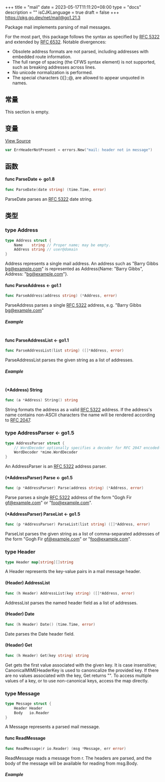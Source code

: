 +++
title = "mail"
date = 2023-05-17T11:11:20+08:00
type = "docs"
description = ""
isCJKLanguage = true
draft = false
+++
https://pkg.go.dev/net/mail@go1.21.3



Package mail implements parsing of mail messages.

For the most part, this package follows the syntax as specified by [RFC 5322](https://rfc-editor.org/rfc/rfc5322.html) and extended by [RFC 6532](https://rfc-editor.org/rfc/rfc6532.html). Notable divergences:

- Obsolete address formats are not parsed, including addresses with embedded route information.
- The full range of spacing (the CFWS syntax element) is not supported, such as breaking addresses across lines.
- No unicode normalization is performed.
- The special characters ()[]:;@\, are allowed to appear unquoted in names.









## 常量 

This section is empty.

## 变量

[View Source](https://cs.opensource.google/go/go/+/go1.20.1:src/net/mail/message.go;l=160)

``` go 
var ErrHeaderNotPresent = errors.New("mail: header not in message")
```

## 函数

#### func ParseDate  <- go1.8

``` go 
func ParseDate(date string) (time.Time, error)
```

ParseDate parses an [RFC 5322](https://rfc-editor.org/rfc/rfc5322.html) date string.

## 类型

### type Address 

``` go 
type Address struct {
	Name    string // Proper name; may be empty.
	Address string // user@domain
}
```

Address represents a single mail address. An address such as "Barry Gibbs <bg@example.com>" is represented as Address{Name: "Barry Gibbs", Address: "bg@example.com"}.

#### func ParseAddress  <- go1.1

``` go 
func ParseAddress(address string) (*Address, error)
```

ParseAddress parses a single [RFC 5322](https://rfc-editor.org/rfc/rfc5322.html) address, e.g. "Barry Gibbs <bg@example.com>"

##### Example
``` go 
```

#### func ParseAddressList  <- go1.1

``` go 
func ParseAddressList(list string) ([]*Address, error)
```

ParseAddressList parses the given string as a list of addresses.

##### Example
``` go 
```

#### (*Address) String 

``` go 
func (a *Address) String() string
```

String formats the address as a valid [RFC 5322](https://rfc-editor.org/rfc/rfc5322.html) address. If the address's name contains non-ASCII characters the name will be rendered according to [RFC 2047](https://rfc-editor.org/rfc/rfc2047.html).

### type AddressParser  <- go1.5

``` go 
type AddressParser struct {
	// WordDecoder optionally specifies a decoder for RFC 2047 encoded-words.
	WordDecoder *mime.WordDecoder
}
```

An AddressParser is an [RFC 5322](https://rfc-editor.org/rfc/rfc5322.html) address parser.

#### (*AddressParser) Parse  <- go1.5

``` go 
func (p *AddressParser) Parse(address string) (*Address, error)
```

Parse parses a single [RFC 5322](https://rfc-editor.org/rfc/rfc5322.html) address of the form "Gogh Fir <gf@example.com>" or "foo@example.com".

#### (*AddressParser) ParseList  <- go1.5

``` go 
func (p *AddressParser) ParseList(list string) ([]*Address, error)
```

ParseList parses the given string as a list of comma-separated addresses of the form "Gogh Fir <gf@example.com>" or "foo@example.com".

### type Header 

``` go 
type Header map[string][]string
```

A Header represents the key-value pairs in a mail message header.

#### (Header) AddressList 

``` go 
func (h Header) AddressList(key string) ([]*Address, error)
```

AddressList parses the named header field as a list of addresses.

#### (Header) Date 

``` go 
func (h Header) Date() (time.Time, error)
```

Date parses the Date header field.

#### (Header) Get 

``` go 
func (h Header) Get(key string) string
```

Get gets the first value associated with the given key. It is case insensitive; CanonicalMIMEHeaderKey is used to canonicalize the provided key. If there are no values associated with the key, Get returns "". To access multiple values of a key, or to use non-canonical keys, access the map directly.

### type Message 

``` go 
type Message struct {
	Header Header
	Body   io.Reader
}
```

A Message represents a parsed mail message.

#### func ReadMessage 

``` go 
func ReadMessage(r io.Reader) (msg *Message, err error)
```

ReadMessage reads a message from r. The headers are parsed, and the body of the message will be available for reading from msg.Body.

##### Example
``` go 
```

